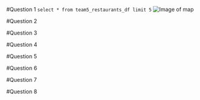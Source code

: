 #Question 1
```select * from team5_restaurants_df limit 5```
![Image of map](/images/map.png)

#Question 2

#Question 3

#Question 4

#Question 5

#Question 6

#Question 7

#Question 8

